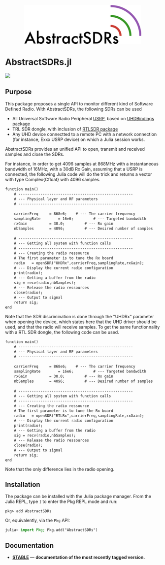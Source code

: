 <div align="center">
<img src="docs/src/assets/logoAbstractSDRs.png" alt="UHDBindings.jl" width="380">
</div>

# AbstractSDRs.jl

[![](https://img.shields.io/badge/docs-stable-blue.svg)](https://rgerzaguet.github.io/AbstractSDRs.jl/dev/index.html)


## Purpose 

This package proposes a single API to monitor different kind of Software Defined Radio. With AbstractSDRs, the following SDRs can be used 
- All Universal Software Radio Peripheral [USRP](https://files.ettus.com/manual/), based on [UHDBindings](https://github.com/RGerzaguet/UHDBindings.jl) package
- TRL SDR dongle, with inclusion of [RTLSDR package](https://github.com/dressel/RTLSDR.jl)
- Any UHD device connectted to a remote PC with a network connection (for instance, Exxx USRP device) on which a Julia session works.

AbstractSDRs provides an unified API to open, transmit and received samples and close the SDRs. 

For instance, in order to get 4096 samples at 868MHz with a instantaneous bandwidth of 16MHz, with a 30dB Rx Gain, assuming that a USRP is connected, the following Julia code will do the trick and returns a vector with type Complex{Cfloat} with 4096 samples.

	function main()
		# ---------------------------------------------------- 
		# --- Physical layer and RF parameters 
		# ---------------------------------------------------- 

		carrierFreq		= 868e6;	# --- The carrier frequency 	
		samplingRate		= 16e6;         # --- Targeted bandwdith 
		rxGain			= 30.0;         # --- Rx gain 
		nbSamples		= 4096;         # --- Desired number of samples
	
		# ---------------------------------------------------- 
		# --- Getting all system with function calls  
		# ---------------------------------------------------- 
		# --- Creating the radio ressource 
		# The first parameter is to tune the Rx board
		radio	= openSDR("UHDRx",carrierFreq,samplingRate,rxGain);
		# --- Display the current radio configuration
		print(radio);
		# --- Getting a buffer from the radio 
		sig	= recv(radio,nbSamples);
		# --- Release the radio ressources
		close(radio); 
		# --- Output to signal 
		return sig;
	end

Note that the SDR discrimination is done through the "UHDRx" parameter when opening the device, which states here that the UHD driver should be used, and that the radio will receive samples.
To get the same functionnality with a RTL SDR dongle, the following code can be used.

	function main()
		# ---------------------------------------------------- 
		# --- Physical layer and RF parameters 
		# ---------------------------------------------------- 

		carrierFreq		= 868e6;	# --- The carrier frequency 	
		samplingRate		= 16e6;         # --- Targeted bandwdith 
		rxGain			= 30.0;         # --- Rx gain 
		nbSamples		= 4096;         # --- Desired number of samples
	
		# ---------------------------------------------------- 
		# --- Getting all system with function calls  
		# ---------------------------------------------------- 
		# --- Creating the radio ressource 
		# The first parameter is to tune the Rx board
		radio	= openSDR("RTLRx",carrierFreq,samplingRate,rxGain);
		# --- Display the current radio configuration
		print(radio);
		# --- Getting a buffer from the radio 
		sig	= recv(radio,nbSamples);
		# --- Release the radio ressources
		close(radio); 
		# --- Output to signal 
		return sig;
	end

Note that the only difference lies in the radio opening.

## Installation

The package can be installed with the Julia package manager.
From the Julia REPL, type `]` to enter the Pkg REPL mode and run:

```
pkg> add AbstractSDRs 
```

Or, equivalently, via the `Pkg` API:

```julia
julia> import Pkg; Pkg.add("AbstractSDRs")
```

## Documentation

- [**STABLE**](https://rgerzaguet.github.io/UHDBindings.jl/dev/index.html) &mdash; **documentation of the most recently tagged version.**
